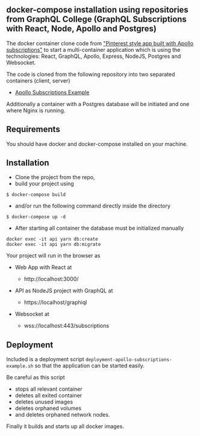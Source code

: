## docker-compose installation using repositories from GraphQL College (GraphQL Subscriptions with React, Node, Apollo and Postgres)

The docker container clone code from ["Pinterest style app built with Apollo subscriptions"](https://www.graphql.college/graphql-subscriptions-with-react-node-apollo-and-postgres/) to start a multi-container application which is using the technologies: React, GraphQL, Apollo, Express, NodeJS, Postgres and Websocket.

The code is cloned from the following repository into two separated containers (client, server)

* [Apollo Subscriptions Example](https://github.com/GraphQLCollege/apollo-subscriptions-example)

Additionally a container with a Postgres database will be initiated and one where Nginx is running.

## Requirements 

You should have docker and docker-compose installed on your machine.

## Installation 

* Clone the project from the repo, 
* build your project using

``` 
$ docker-compose build
``` 

* and/or run the following command directly inside the directory

 ```
 $ docker-compose up -d
 ```

* After starting all container the database must be initialized manually

``` 
docker exec -it api yarn db:create
docker exec -it api yarn db:migrate
``` 

 Your project will run in the browser as

* Web App with React at 
  + http://localhost:3000/

 * API as NodeJS project with GraphQL at 
   + https://localhost/graphiql

* Websocket at
  + wss://localhost:443/subscriptions

## Deployment

Included is a deployment script `deployment-apollo-subscriptions-example.sh` so that the application can be started easily. 

Be careful as this script 

* stops all relevant container
* deletes all exited container
* deletes unused images
* deletes orphaned volumes
* and deletes orphaned network nodes.

Finally it builds and starts up all docker images.
